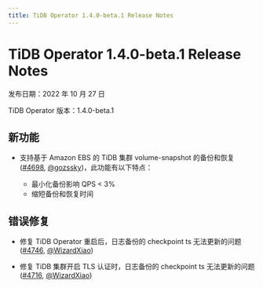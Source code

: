 ```yaml
---
title: TiDB Operator 1.4.0-beta.1 Release Notes
---
```


# TiDB Operator 1.4.0-beta.1 Release Notes

发布日期：2022 年 10 月 27 日

TiDB Operator 版本：1.4.0-beta.1

## 新功能

- 支持基于 Amazon EBS 的 TiDB 集群 volume-snapshot 的备份和恢复 ([#4698](https://github.com/pingcap/tidb-operator/pull/4698), [@gozssky](https://github.com/gozssky))，此功能有以下特点：

    - 最小化备份影响 QPS < 3%
    - 缩短备份和恢复时间

## 错误修复

- 修复 TiDB Operator 重启后，日志备份的 checkpoint ts 无法更新的问题 ([#4746](https://github.com/pingcap/tidb-operator/pull/4746), [@WizardXiao](https://github.com/WizardXiao))

- 修复 TiDB 集群开启 TLS 认证时，日志备份的 checkpoint ts 无法更新的问题 ([#4716](https://github.com/pingcap/tidb-operator/pull/4716), [@WizardXiao](https://github.com/WizardXiao))
